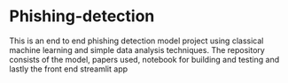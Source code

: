 # Phishing-detection
This is an end to end phishing detection model project using classical machine learning and simple data analysis techniques. The repository consists of the model, papers used, notebook for building and testing and lastly the front end streamlit app
